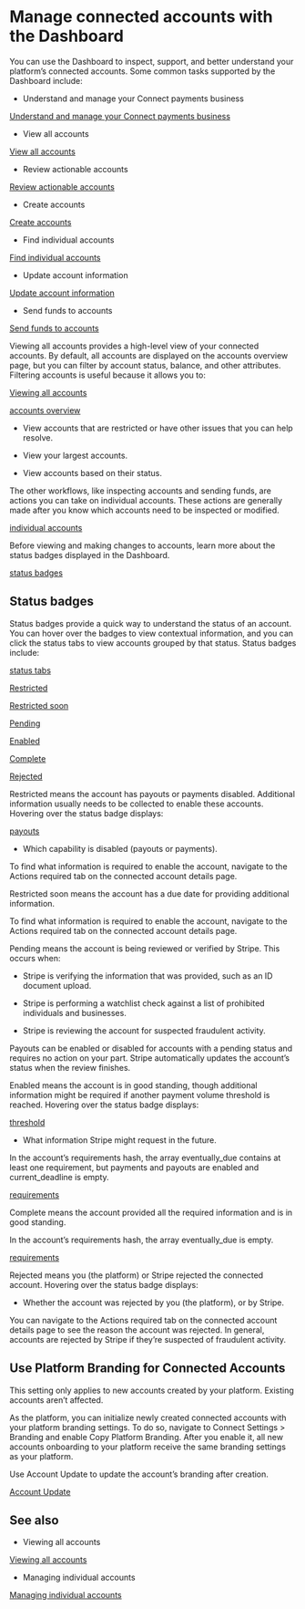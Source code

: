 # Manage connected accounts with the Dashboard

You can use the Dashboard to inspect, support, and better understand your platform’s connected accounts. Some common tasks supported by the Dashboard include:

- Understand and manage your Connect payments business

[Understand and manage your Connect payments business](/connect/dashboard/understand-your-connect-business)

- View all accounts

[View all accounts](/connect/dashboard/viewing-all-accounts)

- Review actionable accounts

[Review actionable accounts](/connect/dashboard/review-actionable-accounts)

- Create accounts

[Create accounts](/connect/dashboard/managing-individual-accounts#creating-accounts)

- Find individual accounts

[Find individual accounts](/connect/dashboard/managing-individual-accounts#finding-accounts)

- Update account information

[Update account information](/connect/dashboard/managing-individual-accounts#updating-accounts)

- Send funds to accounts

[Send funds to accounts](/connect/dashboard/managing-individual-accounts#sending-funds)

Viewing all accounts provides a high-level view of your connected accounts. By default, all accounts are displayed on the accounts overview page, but you can filter by account status, balance, and other attributes. Filtering accounts is useful because it allows you to:

[Viewing all accounts](/connect/dashboard/viewing-all-accounts)

[accounts overview](https://dashboard.stripe.com/connect/accounts/overview)

- View accounts that are restricted or have other issues that you can help resolve.

- View your largest accounts.

- View accounts based on their status.

The other workflows, like inspecting accounts and sending funds, are actions you can take on individual accounts. These actions are generally made after you know which accounts need to be inspected or modified.

[individual accounts](/connect/dashboard/managing-individual-accounts)

Before viewing and making changes to accounts, learn more about the status badges displayed in the Dashboard.

[status badges](#status-badges)

## Status badges

Status badges provide a quick way to understand the status of an account. You can hover over the badges to view contextual information, and you can click the status tabs to view accounts grouped by that status. Status badges include:

[status tabs](/connect/dashboard/viewing-all-accounts#tabs-workflows)

[Restricted](#restricted)

[Restricted soon](#restricted-soon)

[Pending](#pending)

[Enabled](#enabled)

[Complete](#complete)

[Rejected](#rejected)

Restricted means the account has payouts or payments disabled. Additional information usually needs to be collected to enable these accounts. Hovering over the status badge displays:

[payouts](/payouts)

- Which capability is disabled (payouts or payments).

To find what information is required to enable the account, navigate to the Actions required tab on the connected account details page.

Restricted soon means the account has a due date for providing additional information.

To find what information is required to enable the account, navigate to the Actions required tab on the connected account details page.

Pending means the account is being reviewed or verified by Stripe. This occurs when:

- Stripe is verifying the information that was provided, such as an ID document upload.

- Stripe is performing a watchlist check against a list of prohibited individuals and businesses.

- Stripe is reviewing the account for suspected fraudulent activity.

Payouts can be enabled or disabled for accounts with a pending status and requires no action on your part. Stripe automatically updates the account’s status when the review finishes.

Enabled means the account is in good standing, though additional information might be required if another payment volume threshold is reached. Hovering over the status badge displays:

[threshold](/connect/identity-verification#verification-requirements)

- What information Stripe might request in the future.

In the account’s requirements hash, the array eventually_due contains at least one requirement, but payments and payouts are enabled and current_deadline is empty.

[requirements](/api/accounts/object#account_object-requirements)

Complete means the account provided all the required information and is in good standing.

In the account’s requirements hash, the array eventually_due is empty.

[requirements](/api/accounts/object#account_object-requirements)

Rejected means you (the platform) or Stripe rejected the connected account. Hovering over the status badge displays:

- Whether the account was rejected by you (the platform), or by Stripe.

You can navigate to the Actions required tab on the connected account details page to see the reason the account was rejected. In general, accounts are rejected by Stripe if they’re suspected of fraudulent activity.

## Use Platform Branding for Connected Accounts

This setting only applies to new accounts created by your platform. Existing accounts aren’t affected.

As the platform, you can initialize newly created connected accounts with your platform branding settings. To do so, navigate to Connect Settings > Branding and enable Copy Platform Branding. After you enable it, all new accounts onboarding to your platform receive the same branding settings as your platform.

Use Account Update to update the account’s branding after creation.

[Account Update](/api/accounts/update)

## See also

- Viewing all accounts

[Viewing all accounts](/connect/dashboard/viewing-all-accounts)

- Managing individual accounts

[Managing individual accounts](/connect/dashboard/managing-individual-accounts)
